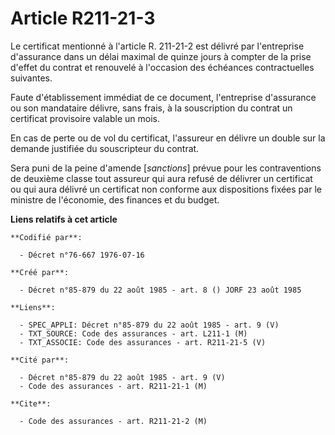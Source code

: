 # Article R211-21-3

Le certificat mentionné à l'article R. 211-21-2 est délivré par l'entreprise d'assurance dans un délai maximal de quinze
jours à compter de la prise d'effet du contrat et renouvelé à l'occasion des échéances contractuelles suivantes.

Faute d'établissement immédiat de ce document, l'entreprise d'assurance ou son mandataire délivre, sans frais, à la
souscription du contrat un certificat provisoire valable un mois.

En cas de perte ou de vol du certificat, l'assureur en délivre un double sur la demande justifiée du souscripteur du contrat.

Sera puni de la peine d'amende [*sanctions*] prévue pour les contraventions de deuxième classe tout assureur qui aura refusé
de délivrer un certificat ou qui aura délivré un certificat non conforme aux dispositions fixées par le ministre de
l'économie, des finances et du budget.

**Liens relatifs à cet article**

	**Codifié par**:

	  - Décret n°76-667 1976-07-16

	**Créé par**:

	  - Décret n°85-879 du 22 août 1985 - art. 8 () JORF 23 août 1985

	**Liens**:

	  - SPEC_APPLI: Décret n°85-879 du 22 août 1985 - art. 9 (V)
	  - TXT_SOURCE: Code des assurances - art. L211-1 (M)
	  - TXT_ASSOCIE: Code des assurances - art. R211-21-5 (V)

	**Cité par**:

	  - Décret n°85-879 du 22 août 1985 - art. 9 (V)
	  - Code des assurances - art. R211-21-1 (M)

	**Cite**:

	  - Code des assurances - art. R211-21-2 (M)
